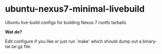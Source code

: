 ubuntu-nexus7-minimal-livebuild
===============================

Ubuntu live-build configs for building Nexus 7 rootfs tarballs

**Wat do?**

Edit configure if you like or just run `make' which should dump out a binary-tar.tar.gz file.

